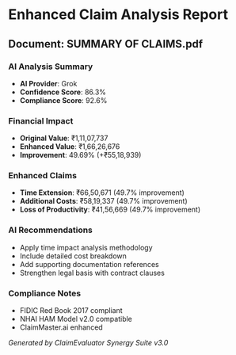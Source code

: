 # Enhanced Claim Analysis Report

## Document: SUMMARY OF CLAIMS.pdf

### AI Analysis Summary
- **AI Provider**: Grok
- **Confidence Score**: 86.3%
- **Compliance Score**: 92.6%

### Financial Impact
- **Original Value**: ₹1,11,07,737
- **Enhanced Value**: ₹1,66,26,676
- **Improvement**: 49.69% (+₹55,18,939)

### Enhanced Claims
- **Time Extension**: ₹66,50,671 (49.7% improvement)
- **Additional Costs**: ₹58,19,337 (49.7% improvement)
- **Loss of Productivity**: ₹41,56,669 (49.7% improvement)

### AI Recommendations
- Apply time impact analysis methodology
- Include detailed cost breakdown
- Add supporting documentation references
- Strengthen legal basis with contract clauses

### Compliance Notes
- FIDIC Red Book 2017 compliant
- NHAI HAM Model v2.0 compatible
- ClaimMaster.ai enhanced

*Generated by ClaimEvaluator Synergy Suite v3.0*
